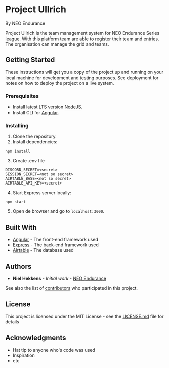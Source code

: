 # Project Ullrich
By NEO Endurance

Project Ullrich is the team management system for NEO Endurance Series league. With this platform team are able to register their team and entries. The organisation can manage the grid and teams.

## Getting Started
These instructions will get you a copy of the project up and running on your local machine for development and testing purposes. See deployment for notes on how to deploy the project on a live system.

### Prerequisites
* Install latest LTS version [NodeJS](https://nodejs.org/en/).
* Install CLI for [Angular](https://cli.angular.io).

### Installing
1. Clone the repository.
2. Install dependencies:
```
npm install
```
3. Create .env file
```
DISCORD_SECRET=<secret>
SESSION_SECRET=<not so secret>
AIRTABLE_BASE=<not so secret>
AIRTABLE_API_KEY=<secret>
```
4. Start Express server locally:
```
npm start
```
5. Open de browser and go to `localhost:3000`.

## Built With
* [Angular](https://angular.io) - The front-end framework used
* [Express](https://expressjs.com/) - The back-end framework used
* [Airtable](https://airtable.com/) - The database used

## Authors
* **Niel Hekkens** - *Initial work* - [NEO Endurance](https://www.neo-endurance.com)

See also the list of [contributors](https://github.com/HappyNiel/neo-project-ullrich/graphs/contributors) who participated in this project.

## License
This project is licensed under the MIT License - see the [LICENSE.md](LICENSE.md) file for details

## Acknowledgments
* Hat tip to anyone who's code was used
* Inspiration
* etc
